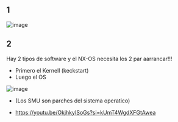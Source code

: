 

## 1

![image](https://github.com/user-attachments/assets/b6cd23e5-e5c8-4288-9cf4-3c63fee885da)

## 2

Hay 2 tipos de software y el NX-OS necesita los 2 par aarrancar!!!

- Primero el Kernell (keckstart)
- Luego el OS

![image](https://github.com/user-attachments/assets/4de677d8-edf6-4ed8-9e7a-53c025769327)

- (Los SMU son parches del sistema operatico)



















- https://youtu.be/OkjhkyISoGs?si=kUmT4WgdXFGtAwea
